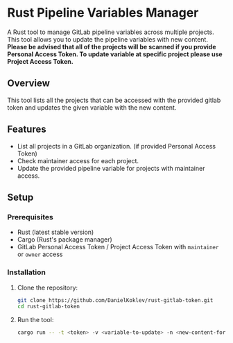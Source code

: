 
# Rust Pipeline Variables Manager

A Rust tool to manage GitLab pipeline variables across multiple projects. This tool allows you to update the pipeline variables with new content.
**Please be advised that all of the projects will be scanned if you provide Personal Access Token. To update variable at specific project please use Project Access Token.**
## Overview
This tool lists all the projects that can be accessed with the provided gitlab token and updates the given variable with the new content.
## Features

- List all projects in a GitLab organization. (if provided Personal Access Token)
- Check maintainer access for each project.
- Update the provided pipeline variable for projects with maintainer access.

## Setup

### Prerequisites

- Rust (latest stable version)
- Cargo (Rust's package manager)
- GitLab Personal Access Token / Project Access Token with `maintainer` or `owner` access

### Installation

1. Clone the repository:

   ```bash
   git clone https://github.com/DanielKoklev/rust-gitlab-token.git
   cd rust-gitlab-token
   ```

2. Run the tool:
    
   ```bash
   cargo run -- -t <token> -v <variable-to-update> -n <new-content-for-the-variable>
   ```

